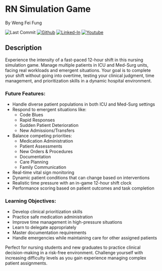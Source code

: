 # RN Simulation Game

By Weng Fei Fung

![Last Commit](https://img.shields.io/github/last-commit/Siphon880gh/In-Game-Timer/main)
<a target="_blank" href="https://github.com/Siphon880gh" rel="nofollow"><img src="https://img.shields.io/badge/GitHub--blue?style=social&logo=GitHub" alt="Github" data-canonical-src="https://img.shields.io/badge/GitHub--blue?style=social&logo=GitHub" style="max-width:8.5ch;"></a>
<a target="_blank" href="https://www.linkedin.com/in/weng-fung/" rel="nofollow"><img src="https://img.shields.io/badge/LinkedIn-blue?style=flat&logo=linkedin&labelColor=blue" alt="Linked-In" data-canonical-src="https://img.shields.io/badge/LinkedIn-blue?style=flat&amp;logo=linkedin&amp;labelColor=blue" style="max-width:10ch;"></a>
<a target="_blank" href="https://www.youtube.com/@WayneTeachesCode/" rel="nofollow"><img src="https://img.shields.io/badge/Youtube-red?style=flat&logo=youtube&labelColor=red" alt="Youtube" data-canonical-src="https://img.shields.io/badge/Youtube-red?style=flat&amp;logo=youtube&amp;labelColor=red" style="max-width:10ch;"></a>

## Description

Experience the intensity of a fast-paced 12-hour shift in this nursing simulation game. Manage multiple patients in ICU and Med-Surg units, facing real workloads and emergent situations. Your goal is to complete your shift without going into overtime, testing your clinical judgment, time management, and prioritization skills in a dynamic hospital environment.

### Future Features:

- Handle diverse patient populations in both ICU and Med-Surg settings
- Respond to emergent situations like:
  - Code Blues
  - Rapid Responses
  - Sudden Patient Deterioration
  - New Admissions/Transfers
- Balance competing priorities:
  - Medication Administration
  - Patient Assessments
  - New Orders & Procedures
  - Documentation
  - Care Planning
  - Family Communication
- Real-time vital sign monitoring
- Dynamic patient conditions that can change based on interventions
- Realistic time pressure with an in-game 12-hour shift clock
- Performance scoring based on patient outcomes and task completion

### Learning Objectives:

- Develop clinical prioritization skills
- Practice safe medication administration
- Improve time management in high-pressure situations
- Learn to delegate appropriately
- Master documentation requirements
- Handle emergencies while maintaining care for other assigned patients

Perfect for nursing students and new graduates to practice clinical decision-making in a risk-free environment. Challenge yourself with increasing difficulty levels as you gain experience managing complex patient assignments.
